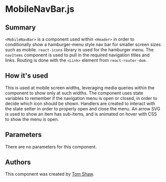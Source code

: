 # MobileNavBar.js

## Summary
`<MobileNavBar>` is a component used within `<Header>` in order to conditionally show a hamburger-menu style nav bar for smaller screen sizes such as mobile. `react-icons` library is used for the hamburger menu. The `navItems` component is used to pull in the required navigation titles and links. Routing is done with the `<Link>` element from `react-router-dom`.

## How it's used
This is used at mobile screen widths, leveraging media queries within the component to show only at such widths. The component uses state variables to remember if the navigation menu is open or closed, in order to decide which icon should be shown. Handlers are created to interact with the state setter in order to properly open and close the menu. An arrow SVG is used to show an item has sub-items, and is animated on hover with CSS to show the menu is open.

## Parameters
There are no parameters for this component.

## Authors
This component was created by [Tom Shaw](https://github.com/tomshaw650).